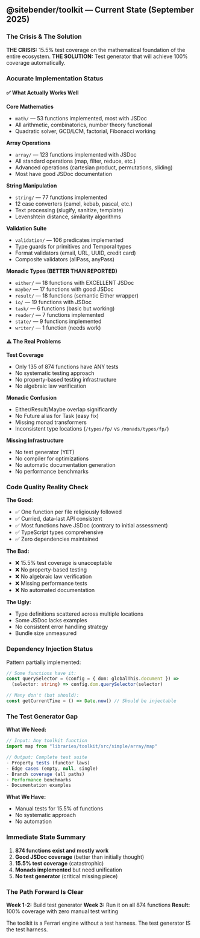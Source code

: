 ## @sitebender/toolkit — Current State (September 2025)

### The Crisis & The Solution

**THE CRISIS:** 15.5% test coverage on the mathematical foundation of the entire ecosystem.
**THE SOLUTION:** Test generator that will achieve 100% coverage automatically.

### Accurate Implementation Status

#### ✅ What Actually Works Well

**Core Mathematics** 
- `math/` — 53 functions implemented, most with JSDoc
- All arithmetic, combinatorics, number theory functional
- Quadratic solver, GCD/LCM, factorial, Fibonacci working

**Array Operations**
- `array/` — 123 functions implemented with JSDoc
- All standard operations (map, filter, reduce, etc.)
- Advanced operations (cartesian product, permutations, sliding)
- Most have good JSDoc documentation

**String Manipulation**
- `string/` — 77 functions implemented
- 12 case converters (camel, kebab, pascal, etc.)
- Text processing (slugify, sanitize, template)
- Levenshtein distance, similarity algorithms

**Validation Suite**
- `validation/` — 106 predicates implemented
- Type guards for primitives and Temporal types
- Format validators (email, URL, UUID, credit card)
- Composite validators (allPass, anyPass)

**Monadic Types (BETTER THAN REPORTED)**
- `either/` — 18 functions with EXCELLENT JSDoc
- `maybe/` — 17 functions with good JSDoc
- `result/` — 18 functions (semantic Either wrapper)
- `io/` — 19 functions with JSDoc
- `task/` — 6 functions (basic but working)
- `reader/` — 7 functions implemented
- `state/` — 9 functions implemented
- `writer/` — 1 function (needs work)

#### ⚠️ The Real Problems

**Test Coverage**
- Only 135 of 874 functions have ANY tests
- No systematic testing approach
- No property-based testing infrastructure
- No algebraic law verification

**Monadic Confusion**
- Either/Result/Maybe overlap significantly
- No Future alias for Task (easy fix)
- Missing monad transformers
- Inconsistent type locations (`/types/fp/` vs `/monads/types/fp/`)

**Missing Infrastructure**
- No test generator (YET)
- No compiler for optimizations
- No automatic documentation generation
- No performance benchmarks

### Code Quality Reality Check

**The Good:**
- ✅ One function per file religiously followed
- ✅ Curried, data-last API consistent
- ✅ Most functions have JSDoc (contrary to initial assessment)
- ✅ TypeScript types comprehensive
- ✅ Zero dependencies maintained

**The Bad:**
- ❌ 15.5% test coverage is unacceptable
- ❌ No property-based testing
- ❌ No algebraic law verification
- ❌ Missing performance tests
- ❌ No automated documentation

**The Ugly:**
- Type definitions scattered across multiple locations
- Some JSDoc lacks examples
- No consistent error handling strategy
- Bundle size unmeasured

### Dependency Injection Status

Pattern partially implemented:
```typescript
// Some functions have it:
const querySelector = (config = { dom: globalThis.document }) =>
  (selector: string) => config.dom.querySelector(selector)

// Many don't (but should):
const getCurrentTime = () => Date.now() // Should be injectable
```

### The Test Generator Gap

**What We Need:**
```typescript
// Input: Any toolkit function
import map from "libraries/toolkit/src/simple/array/map"

// Output: Complete test suite
- Property tests (functor laws)
- Edge cases (empty, null, single)
- Branch coverage (all paths)
- Performance benchmarks
- Documentation examples
```

**What We Have:**
- Manual tests for 15.5% of functions
- No systematic approach
- No automation

### Immediate State Summary

1. **874 functions exist and mostly work**
2. **Good JSDoc coverage** (better than initially thought)
3. **15.5% test coverage** (catastrophic)
4. **Monads implemented** but need unification
5. **No test generator** (critical missing piece)

### The Path Forward Is Clear

**Week 1-2:** Build test generator
**Week 3:** Run it on all 874 functions
**Result:** 100% coverage with zero manual test writing

The toolkit is a Ferrari engine without a test harness. The test generator IS the test harness.